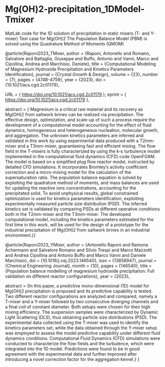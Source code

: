 # Mg(OH)2-precipitation_1DModel-Tmixer
MatLab code for the 1D solution of precipitation in static mixers (T- and Y-mixer)
Test case for Mg(OH)2
The Population Balance Model (PBM) is solved using the Quadrature Method of Moments (QMOM)

@article{Raponi2023_TMixer,
author = {Raponi, Antonello and Romano, Salvatore and Battaglia, Giuseppe and Buffo, Antonio and Vanni, Marco and Cipollina, Andrea and Marchisio, Daniele},
title = {Computational Modeling of Magnesium Hydroxide Precipitation and Kinetics Parameters Identification},
journal = {Crystal Growth \& Design},
volume = {23},
number = {7},
pages = {4748-4759},
year = {2023},
doi = {10.1021/acs.cgd.2c01179},

URL = { https://doi.org/10.1021/acs.cgd.2c01179 },
eprint = { https://doi.org/10.1021/acs.cgd.2c01179 },

abstract = { Magnesium is a critical raw material and its recovery as Mg(OH)2 from saltwork brines can be realized via precipitation. 
The effective design, optimization, and scale-up of such a process require the development of a computational model accounting for the effect of fluid dynamics, 
homogeneous and heterogeneous nucleation, molecular growth, and aggregation. 
The unknown kinetics parameters are inferred and validated in this work by using experimental data produced with a T2mm-mixer and a T3mm-mixer, guaranteeing fast and efficient mixing. 
The flow field in the T-mixers is fully characterized by using the k-ε turbulence model implemented in the computational fluid dynamics (CFD) code OpenFOAM. 
The model is based on a simplified plug flow reactor model, instructed by detailed CFD simulations. It incorporates Bromley’s activity coefficient correction and a micro-mixing model for the calculation of the supersaturation ratio. 
The population balance equation is solved by exploiting the quadrature method of moments, and mass balances are used for updating the reactive ions concentrations, accounting for the precipitated solid. 
To avoid unphysical results, global constrained optimization is used for kinetics parameters identification, exploiting experimentally measured particle size distribution (PSD). 
The inferred kinetics set is validated by comparing PSDs at different operative conditions both in the T2mm-mixer and the T3mm-mixer. 
The developed computational model, including the kinetics parameters estimated for the first time in this work, will be used for the design of a prototype for the industrial precipitation of Mg(OH)2 from saltwork brines 
in an industrial environment.}}

@article{Raponi2023_YMixer,
   author = {Antonello Raponi and Ramona Achermann and Salvatore Romano and Silvio Trespi and Marco Mazzotti and Andrea Cipollina and Antonio Buffo and Marco Vanni and Daniele Marchisio},
   doi = {10.1016/j.cej.2023.146540},
   issn = {13858947},
   journal = {Chemical Engineering Journal},
   month = {10},
   pages = {146540},
   title = {Population balance modelling of magnesium hydroxide precipitation: Full validation on different reactor configurations},
   year = {2023},

   abstract = {In this paper, a predictive mono-dimensional (1D) model for Mg(OH)2 precipitation is proposed and its predictive capability is tested. 
   Two different reactor configurations are analyzed and compared, namely a T-mixer and a Y-mixer followed by two consecutive diverging channels and a final coil of constant diameter. 
   Both setups were chosen for their high mixing efficiency. The suspension samples were characterized by Dynamic Light Scattering (DLS), thus obtaining particle size distributions (PSD). 
   The experimental data collected using the T-mixer was used to identify the kinetics parameters set, while the data obtained through the Y-mixer setup was employed to assess
   the model predictive capability under different fluid dynamics conditions. Computational Fluid Dynamics (CFD) simulations were conducted to characterize the flow fields and the turbulence, which were integrated into the 1D model. 
   Predictions were found to be in good agreement with the experimental data and further improved after introducing a novel correction factor for the aggregation kernel.}
}
